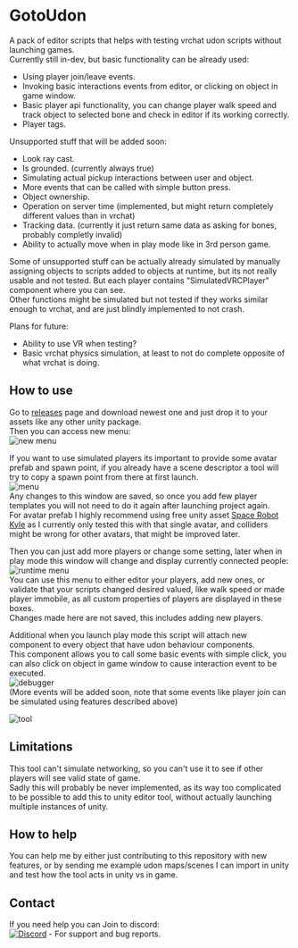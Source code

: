 ﻿# GotoUdon
A pack of editor scripts that helps with testing vrchat udon scripts without launching games.  
Currently still in-dev, but basic functionality can be already used:  
- Using player join/leave events.
- Invoking basic interactions events from editor, or clicking on object in game window.
- Basic player api functionality, you can change player walk speed and track object to selected bone and check in editor if its working correctly.
- Player tags.

Unsupported stuff that will be added soon:
- Look ray cast.
- Is grounded. (currently always true)
- Simulating actual pickup interactions between user and object.
- More events that can be called with simple button press.
- Object ownership.
- Operation on server time (implemented, but might return completely different values than in vrchat)
- Tracking data. (currently it just return same data as asking for bones, probably completly invalid)
- Ability to actually move when in play mode like in 3rd person game.

Some of unsupported stuff can be actually already simulated by manually assigning objects to scripts added to objects at runtime, 
but its not really usable and not tested. But each player contains "SimulatedVRCPlayer" component where you can see.  
Other functions might be simulated but not tested if they works similar enough to vrchat, and are just blindly implemented to not crash. 

Plans for future:
- Ability to use VR when testing?
- Basic vrchat physics simulation, at least to not do complete opposite of what vrchat is doing.

## How to use
Go to [releases](https://github.com/GotoFinal/GotoUdon/releases) page and download newest one and just drop it to your assets like any other unity package.  
Then you can access new menu:  
![new menu](https://i.imgur.com/yEXKD7s.png)

If you want to use simulated players its important to provide some avatar prefab and spawn point, if you already have a 
scene descriptor a tool will try to copy a spawn point from there at first launch.  
![menu](https://i.imgur.com/Rb7gZMm.png)  
Any changes to this window are saved, so once you add few player templates you will not need to do it again after launching project again.  
For avatar prefab I highly recommend using free unity asset [Space Robot Kyle](https://assetstore.unity.com/packages/3d/characters/robots/space-robot-kyle-4696) as I currently only tested this with that single avatar, and colliders might be wrong for other avatars, that might be improved later.  

Then you can just add more players or change some setting, later when in play mode this window will change and display currently connected people:  
![runtime menu](https://i.imgur.com/XRZTv1r.png)  
You can use this menu to either editor your players, add new ones, or validate that your scripts changed desired valued,
like walk speed or made player immobile, as all custom properties of players are displayed in these boxes.  
Changes made here are not saved, this includes adding new players.

Additional when you launch play mode this script will attach new component to every object that have udon behaviour components.  
This component allows you to call some basic events with simple click, you can also click on object in game window to
cause interaction event to be executed.  
![debugger](https://i.imgur.com/76BeNMc.png)  
(More events will be added soon, note that some events like player join can be simulated using features described above)

![tool](https://i.imgur.com/T3wrlqu.gif)

## Limitations
This tool can't simulate networking, so you can't use it to see if other players will see valid state of game.  
Sadly this will probably be never implemented, as its way too complicated to be possible to add this to unity editor tool, 
without actually launching multiple instances of unity.  

## How to help
You can help me by either just contributing to this repository with new features, 
or by sending me example udon maps/scenes I can import in unity and test how the tool acts in unity vs in game.  

## Contact
If you need help you can Join to discord:  
[![Discord](https://img.shields.io/badge/Discord-My%20Discord%20Server-blueviolet?logo=discord)](https://discord.gg/B8hbbax) - For support and bug reports.

